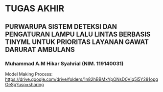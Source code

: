 # TUGAS AKHIR

## PURWARUPA SISTEM DETEKSI DAN PENGATURAN LAMPU LALU LINTAS BERBASIS TINYML UNTUK PRIORITAS LAYANAN GAWAT DARURAT AMBULANS

### Muhammad A.M Hikar Syahrial (NIM. 119140031)

Model Making Process: https://drive.google.com/drive/folders/1n82hBBMxYpONsD0Viq5l5Y281opgOeSg?usp=sharing
